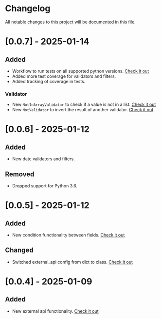 # Changelog

All notable changes to this project will be documented in this file.


# [0.0.7] - 2025-01-14

## Added

- Workflow to run tests on all supported python versions. [Check it out](.github/workflows/test_env.yaml)
- Added more test coverage for validators and filters.
- Added tracking of coverage in tests.

### Validator

- New `NotInArrayValidator` to check if a value is not in a list. [Check it out](flask_inputfilter/Validator/NotInArrayValidator.py)
- New `NotValidator` to invert the result of another validator. [Check it out](flask_inputfilter/Validator/NotValidator.py)


# [0.0.6] - 2025-01-12

## Added

- New date validators and filters.

## Removed

- Dropped support for Python 3.6.


# [0.0.5] - 2025-01-12

## Added

- New condition functionality between fields. [Check it out](flask_inputfilter/Condition/README.md)

## Changed

- Switched external_api config from dict to class. [Check it out](flask_inputfilter/Model/ExternalApiConfig.py)


# [0.0.4] - 2025-01-09

## Added

- New external api functionality. [Check it out](EXTERNAL_API.md)
